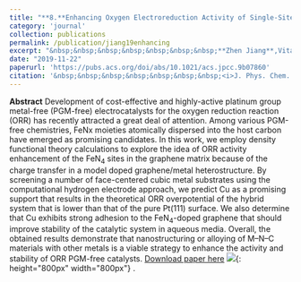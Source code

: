 ```yaml
---
title: "**8.**Enhancing Oxygen Electroreduction Activity of Single-Site Fe-N-C Catalysts by a Metal Support." 
category: 'journal'
collection: publications
permalink: /publication/jiang19enhancing
excerpt: "&nbsp;&nbsp;&nbsp;&nbsp;&nbsp;&nbsp;&nbsp;**Zhen Jiang**,Vitaly Alexandrov"
date: "2019-11-22"
paperurl: 'https://pubs.acs.org/doi/abs/10.1021/acs.jpcc.9b07860'
citation: '&nbsp;&nbsp;&nbsp;&nbsp;&nbsp;&nbsp;&nbsp;<i>J. Phys. Chem. C</i> 123, 30335–30340 (2019)'
---
```

**Abstract** Development of cost-effective and highly-active platinum group metal-free (PGM-free) electrocatalysts for the oxygen reduction reaction (ORR) has recently attracted a great deal of attention. Among various PGM-free chemistries, FeNx moieties atomically dispersed into the host carbon have emerged as promising candidates. In this work, we employ density functional theory calculations to explore the idea of ORR activity enhancement of the FeN<sub>4</sub> sites in the graphene matrix because of the charge transfer in a model doped graphene/metal heterostructure. By screening a number of face-centered cubic metal substrates using the computational hydrogen electrode approach, we predict Cu as a promising support that results in the theoretical ORR overpotential of the hybrid system that is lower than that of the pure Pt(111) surface. We also determine that Cu exhibits strong adhesion to the FeN<sub>4</sub>-doped graphene that should improve stability of the catalytic system in aqueous media. Overall, the obtained results demonstrate that nanostructuring or alloying of M–N–C materials with other metals is a viable strategy to enhance the activity and stability of ORR PGM-free catalysts.
[Download paper here](https://github.com/ZhenJiang16/personal/tree/master/files/jiang19enhancing.pdf)
![]({{site.baseurl}}/images/jiang19enhancing.gif){: height="800px" width="800px"} .
